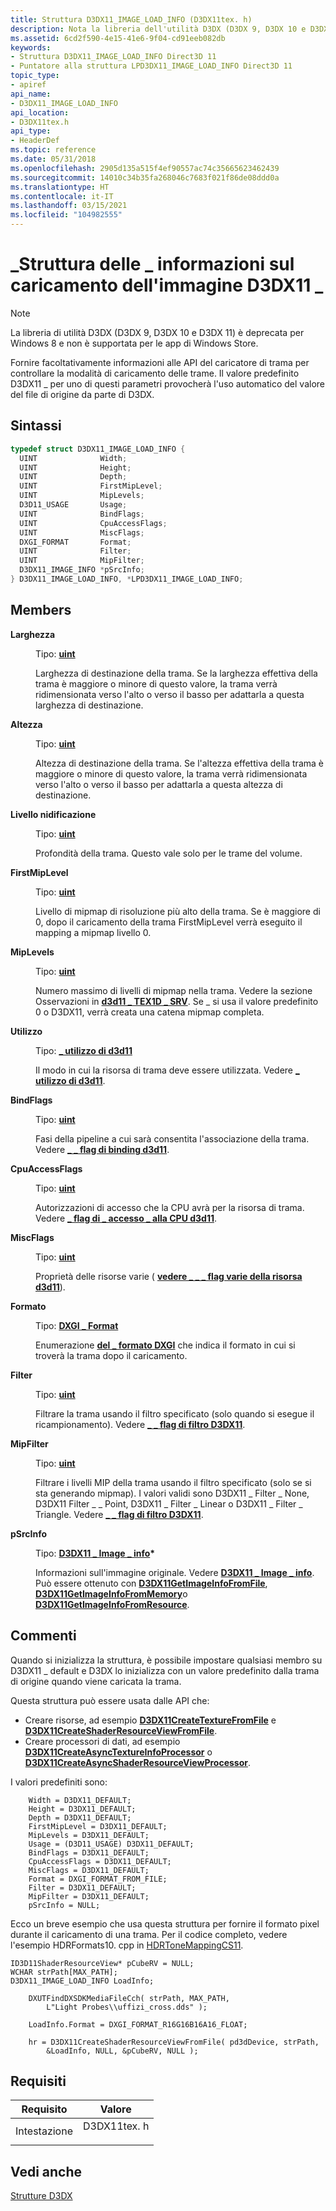 ```yaml
---
title: Struttura D3DX11_IMAGE_LOAD_INFO (D3DX11tex. h)
description: Nota la libreria dell'utilità D3DX (D3DX 9, D3DX 10 e D3DX 11) è deprecata per Windows 8 e non è supportata per le app di Windows Store. Fornire facoltativamente informazioni alle API del caricatore di trama per controllare la modalità di caricamento delle trame. | Struttura D3DX11_IMAGE_LOAD_INFO (D3DX11tex. h)
ms.assetid: 6cd2f590-4e15-41e6-9f04-cd91eeb082db
keywords:
- Struttura D3DX11_IMAGE_LOAD_INFO Direct3D 11
- Puntatore alla struttura LPD3DX11_IMAGE_LOAD_INFO Direct3D 11
topic_type:
- apiref
api_name:
- D3DX11_IMAGE_LOAD_INFO
api_location:
- D3DX11tex.h
api_type:
- HeaderDef
ms.topic: reference
ms.date: 05/31/2018
ms.openlocfilehash: 2905d135a515f4ef90557ac74c35665623462439
ms.sourcegitcommit: 14010c34b35fa268046c7683f021f86de08ddd0a
ms.translationtype: HT
ms.contentlocale: it-IT
ms.lasthandoff: 03/15/2021
ms.locfileid: "104982555"
---
```

# <a name="d3dx11_image_load_info-structure"></a>\_Struttura delle \_ informazioni sul caricamento dell'immagine D3DX11 \_

> [!Note]  
> La libreria di utilità D3DX (D3DX 9, D3DX 10 e D3DX 11) è deprecata per Windows 8 e non è supportata per le app di Windows Store.

 

Fornire facoltativamente informazioni alle API del caricatore di trama per controllare la modalità di caricamento delle trame. Il valore predefinito D3DX11 \_ per uno di questi parametri provocherà l'uso automatico del valore del file di origine da parte di D3DX.

## <a name="syntax"></a>Sintassi


```C++
typedef struct D3DX11_IMAGE_LOAD_INFO {
  UINT              Width;
  UINT              Height;
  UINT              Depth;
  UINT              FirstMipLevel;
  UINT              MipLevels;
  D3D11_USAGE       Usage;
  UINT              BindFlags;
  UINT              CpuAccessFlags;
  UINT              MiscFlags;
  DXGI_FORMAT       Format;
  UINT              Filter;
  UINT              MipFilter;
  D3DX11_IMAGE_INFO *pSrcInfo;
} D3DX11_IMAGE_LOAD_INFO, *LPD3DX11_IMAGE_LOAD_INFO;
```



## <a name="members"></a>Members

<dl> <dt>

**Larghezza**
</dt> <dd>

Tipo: **[ **uint**](/windows/desktop/WinProg/windows-data-types)**

</dd> <dd>

Larghezza di destinazione della trama. Se la larghezza effettiva della trama è maggiore o minore di questo valore, la trama verrà ridimensionata verso l'alto o verso il basso per adattarla a questa larghezza di destinazione.

</dd> <dt>

**Altezza**
</dt> <dd>

Tipo: **[ **uint**](/windows/desktop/WinProg/windows-data-types)**

</dd> <dd>

Altezza di destinazione della trama. Se l'altezza effettiva della trama è maggiore o minore di questo valore, la trama verrà ridimensionata verso l'alto o verso il basso per adattarla a questa altezza di destinazione.

</dd> <dt>

**Livello nidificazione**
</dt> <dd>

Tipo: **[ **uint**](/windows/desktop/WinProg/windows-data-types)**

</dd> <dd>

Profondità della trama. Questo vale solo per le trame del volume.

</dd> <dt>

**FirstMipLevel**
</dt> <dd>

Tipo: **[ **uint**](/windows/desktop/WinProg/windows-data-types)**

</dd> <dd>

Livello di mipmap di risoluzione più alto della trama. Se è maggiore di 0, dopo il caricamento della trama FirstMipLevel verrà eseguito il mapping a mipmap livello 0.

</dd> <dt>

**MipLevels**
</dt> <dd>

Tipo: **[ **uint**](/windows/desktop/WinProg/windows-data-types)**

</dd> <dd>

Numero massimo di livelli di mipmap nella trama. Vedere la sezione Osservazioni in [**d3d11 \_ TEX1D \_ SRV**](/windows/desktop/api/D3D11/ns-d3d11-d3d11_tex1d_srv). Se \_ si usa il valore predefinito 0 o D3DX11, verrà creata una catena mipmap completa.

</dd> <dt>

**Utilizzo**
</dt> <dd>

Tipo: **[ **\_ utilizzo di d3d11**](/windows/desktop/api/D3D11/ne-d3d11-d3d11_usage)**

</dd> <dd>

Il modo in cui la risorsa di trama deve essere utilizzata. Vedere [**\_ utilizzo di d3d11**](/windows/desktop/api/D3D11/ne-d3d11-d3d11_usage).

</dd> <dt>

**BindFlags**
</dt> <dd>

Tipo: **[ **uint**](/windows/desktop/WinProg/windows-data-types)**

</dd> <dd>

Fasi della pipeline a cui sarà consentita l'associazione della trama. Vedere [**\_ \_ flag di binding d3d11**](/windows/desktop/api/D3D11/ne-d3d11-d3d11_bind_flag).

</dd> <dt>

**CpuAccessFlags**
</dt> <dd>

Tipo: **[ **uint**](/windows/desktop/WinProg/windows-data-types)**

</dd> <dd>

Autorizzazioni di accesso che la CPU avrà per la risorsa di trama. Vedere [**\_ flag di \_ accesso \_ alla CPU d3d11**](/windows/desktop/api/D3D11/ne-d3d11-d3d11_cpu_access_flag).

</dd> <dt>

**MiscFlags**
</dt> <dd>

Tipo: **[ **uint**](/windows/desktop/WinProg/windows-data-types)**

</dd> <dd>

Proprietà delle risorse varie ( [**vedere \_ \_ \_ flag varie della risorsa d3d11**](/windows/desktop/api/D3D11/ne-d3d11-d3d11_resource_misc_flag)).

</dd> <dt>

**Formato**
</dt> <dd>

Tipo: **[ **DXGI \_ Format**](/windows/desktop/api/dxgiformat/ne-dxgiformat-dxgi_format)**

</dd> <dd>

Enumerazione [**del \_ formato DXGI**](/windows/desktop/api/dxgiformat/ne-dxgiformat-dxgi_format) che indica il formato in cui si troverà la trama dopo il caricamento.

</dd> <dt>

**Filter**
</dt> <dd>

Tipo: **[ **uint**](/windows/desktop/WinProg/windows-data-types)**

</dd> <dd>

Filtrare la trama usando il filtro specificato (solo quando si esegue il ricampionamento). Vedere [**\_ \_ flag di filtro D3DX11**](d3dx11-filter-flag.md).

</dd> <dt>

**MipFilter**
</dt> <dd>

Tipo: **[ **uint**](/windows/desktop/WinProg/windows-data-types)**

</dd> <dd>

Filtrare i livelli MIP della trama usando il filtro specificato (solo se si sta generando mipmap). I valori validi sono D3DX11 \_ Filter \_ None, D3DX11 Filter \_ \_ Point, D3DX11 \_ Filter \_ Linear o D3DX11 \_ Filter \_ Triangle. Vedere [**\_ \_ flag di filtro D3DX11**](d3dx11-filter-flag.md).

</dd> <dt>

**pSrcInfo**
</dt> <dd>

Tipo: **[ **D3DX11 \_ Image \_ info**](d3dx11-image-info.md)\***

</dd> <dd>

Informazioni sull'immagine originale. Vedere [**D3DX11 \_ Image \_ info**](d3dx11-image-info.md). Può essere ottenuto con [**D3DX11GetImageInfoFromFile**](d3dx11getimageinfofromfile.md), [**D3DX11GetImageInfoFromMemory**](d3dx11getimageinfofrommemory.md)o [**D3DX11GetImageInfoFromResource**](d3dx11getimageinfofromresource.md).

</dd> </dl>

## <a name="remarks"></a>Commenti

Quando si inizializza la struttura, è possibile impostare qualsiasi membro su D3DX11 \_ default e D3DX lo inizializza con un valore predefinito dalla trama di origine quando viene caricata la trama.

Questa struttura può essere usata dalle API che:

-   Creare risorse, ad esempio [**D3DX11CreateTextureFromFile**](d3dx11createtexturefromfile.md) e [**D3DX11CreateShaderResourceViewFromFile**](d3dx11createshaderresourceviewfromfile.md).
-   Creare processori di dati, ad esempio [**D3DX11CreateAsyncTextureInfoProcessor**](d3dx11createasynctextureinfoprocessor.md) o [**D3DX11CreateAsyncShaderResourceViewProcessor**](d3dx11createasyncshaderresourceviewprocessor.md).

I valori predefiniti sono:


```
    Width = D3DX11_DEFAULT;
    Height = D3DX11_DEFAULT;
    Depth = D3DX11_DEFAULT;
    FirstMipLevel = D3DX11_DEFAULT;
    MipLevels = D3DX11_DEFAULT;
    Usage = (D3D11_USAGE) D3DX11_DEFAULT;
    BindFlags = D3DX11_DEFAULT;
    CpuAccessFlags = D3DX11_DEFAULT;
    MiscFlags = D3DX11_DEFAULT;
    Format = DXGI_FORMAT_FROM_FILE;
    Filter = D3DX11_DEFAULT;
    MipFilter = D3DX11_DEFAULT;
    pSrcInfo = NULL;
```



Ecco un breve esempio che usa questa struttura per fornire il formato pixel durante il caricamento di una trama. Per il codice completo, vedere l'esempio HDRFormats10. cpp in [HDRToneMappingCS11](https://msdn.microsoft.com/library/Ee416569(v=VS.85).aspx).


```
ID3D11ShaderResourceView* pCubeRV = NULL;
WCHAR strPath[MAX_PATH];
D3DX11_IMAGE_LOAD_INFO LoadInfo;

    DXUTFindDXSDKMediaFileCch( strPath, MAX_PATH, 
        L"Light Probes\\uffizi_cross.dds" );

    LoadInfo.Format = DXGI_FORMAT_R16G16B16A16_FLOAT;

    hr = D3DX11CreateShaderResourceViewFromFile( pd3dDevice, strPath, 
        &LoadInfo, NULL, &pCubeRV, NULL );
```



## <a name="requirements"></a>Requisiti



| Requisito | Valore |
|-------------------|----------------------------------------------------------------------------------------|
| Intestazione<br/> | <dl> <dt>D3DX11tex. h</dt> </dl> |



## <a name="see-also"></a>Vedi anche

<dl> <dt>

[Strutture D3DX](d3d11-graphics-reference-d3dx11-structures.md)
</dt> </dl>

 

